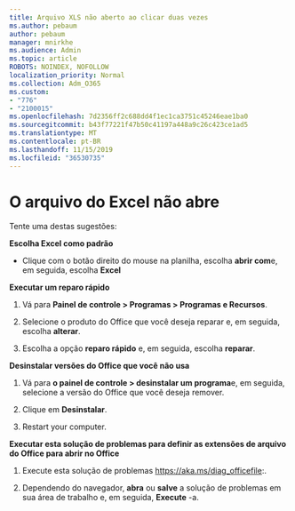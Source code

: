 ```yaml
---
title: Arquivo XLS não aberto ao clicar duas vezes
ms.author: pebaum
author: pebaum
manager: mnirkhe
ms.audience: Admin
ms.topic: article
ROBOTS: NOINDEX, NOFOLLOW
localization_priority: Normal
ms.collection: Adm_O365
ms.custom:
- "776"
- "2100015"
ms.openlocfilehash: 7d2356ff2c688dd4f1ec1ca3751c45246eae1ba0
ms.sourcegitcommit: b43f77221f47b50c41197a448a9c26c423ce1ad5
ms.translationtype: MT
ms.contentlocale: pt-BR
ms.lasthandoff: 11/15/2019
ms.locfileid: "36530735"
---
```

# <a name="excel-file-doesnt-open"></a>O arquivo do Excel não abre

Tente uma destas sugestões:

**Escolha Excel como padrão**

* Clique com o botão direito do mouse na planilha, escolha **abrir com**e, em seguida, escolha **Excel**

**Executar um reparo rápido**

1. Vá para **Painel de controle > Programas > Programas e Recursos**.

2. Selecione o produto do Office que você deseja reparar e, em seguida, escolha **alterar**.

3. Escolha a opção **reparo rápido** e, em seguida, escolha **reparar**.

**Desinstalar versões do Office que você não usa**

1. Vá para **o painel de controle > desinstalar um programa**e, em seguida, selecione a versão do Office que você deseja remover.

2. Clique em **Desinstalar**.

3. Restart your computer.

**Executar esta solução de problemas para definir as extensões de arquivo do Office para abrir no Office**

1. Execute esta solução de problemas https://aka.ms/diag_officefile:.

2. Dependendo do navegador, **abra** ou **salve** a solução de problemas em sua área de trabalho e, em seguida, **Execute** -a.
